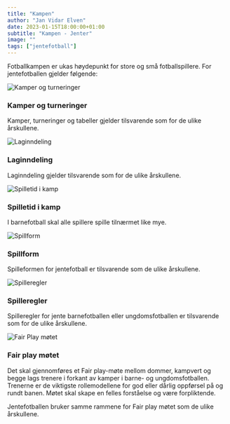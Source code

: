 ```yaml
---
title: "Kampen"
author: "Jan Vidar Elven"
date: 2023-01-15T18:00:00+01:00
subtitle: "Kampen - Jenter"
image: ""
tags: ["jentefotball"]
---
```


Fotballkampen er ukas høydepunkt for store og små fotballspillere. For jentefotballen gjelder følgende:

![Kamper og turneringer](/img/Ikon_Kamper%20og%20turneringer.png)

### Kamper og turneringer

Kamper, turneringer og tabeller gjelder tilsvarende som for de ulike årskullene.

![Laginndeling](/img/Ikon_Laginndeling.png)

### Laginndeling

Laginndeling gjelder tilsvarende som for de ulike årskullene.

![Spilletid i kamp](/img/Ikon_Spilletid%20i%20kamp.png)

### Spilletid i kamp

I barnefotball skal alle spillere spille tilnærmet like mye. 

![Spillform](/img/Ikon_Spillform.png)

### Spillform

Spilleformen for jentefotball er tilsvarende som de ulike årskullene.

![Spilleregler](/img/dommerfløyte.png)

### Spilleregler

Spilleregler for jente barnefotballen eller ungdomsfotballen  er tilsvarende som for de ulike årskullene.

![Fair Play møtet](/img/FPmøtet-ikon.jpg)

### Fair play møtet

Det skal gjennomføres et Fair play-møte mellom dommer, kampvert og begge lags trenere i forkant av kamper i barne- og ungdomsfotballen. Trenerne er de viktigste rollemodellene for god eller dårlig oppførsel på og rundt banen. Møtet skal skape en felles forståelse og være forpliktende.

Jentefotballen bruker samme rammene for Fair play møtet som de ulike årskullene.